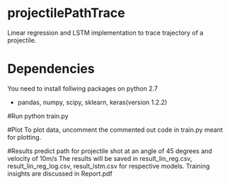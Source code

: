 # projectilePathTrace
Linear regression and LSTM implementation to trace trajectory of a projectile.

# Dependencies
  You need to install follwing packages on python 2.7
  - pandas, numpy, scipy, sklearn, keras(version 1.2.2)

#Run
python train.py

#Plot
To plot data, uncomment the commented out code in train.py meant for plotting.

#Results
predict path for projectile shot at an angle of 45 degrees and velocity of 10m/s
  The results will be saved in result_lin_reg.csv, result_lin_reg_log.csv, result_lstm.csv for respective models. Training insights are discussed in Report.pdf
